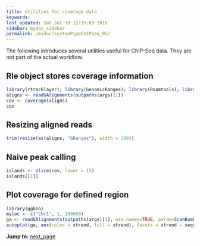 ```yaml
---
title: Utilities for coverage data
keywords: 
last_updated: Sat Jul 30 12:35:03 2016
sidebar: mydoc_sidebar
permalink: /mydoc/systemPipeChIPseq_05/
---
```


The following introduces several utilities useful for ChIP-Seq data. They are not part of the actual
workflow.

## Rle object stores coverage information

```r
library(rtracklayer); library(GenomicRanges); library(Rsamtools); library(GenomicAlignments)
aligns <- readGAlignments(outpaths(args)[1])
cov <- coverage(aligns)
cov
```

## Resizing aligned reads

```r
trim(resize(as(aligns, "GRanges"), width = 200))
```

## Naive peak calling

```r
islands <- slice(cov, lower = 15)
islands[[1]]
```

## Plot coverage for defined region

```r
library(ggbio)
myloc <- c("Chr1", 1, 100000)
ga <- readGAlignments(outpaths(args)[1], use.names=TRUE, param=ScanBamParam(which=GRanges(myloc[1], IRanges(as.numeric(myloc[2]), as.numeric(myloc[3])))))
autoplot(ga, aes(color = strand, fill = strand), facets = strand ~ seqnames, stat = "coverage")
```

<div class="tags">
<b>Jump to: </b>
<a href="../../mydoc/systemPipeChIPseq_06/" class="btn btn-default navbar-btn cursorNorm" role="button">next_page</a>
</div>
